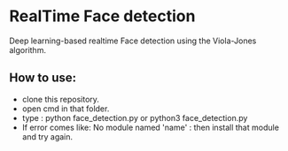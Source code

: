 # RealTime Face detection 
 Deep learning-based realtime Face detection using the Viola-Jones algorithm.
 <br>
 
## How to use:
<ul>
  <li>
   clone this repository.<br></li>
     <li>
  open cmd in that folder.<br></li>
    <li>
  type : python face_detection.py or python3 face_detection.py<br></li>
 <li>
  If error comes like: No module named 'name' : then install that module and try again.<br></li>
 
